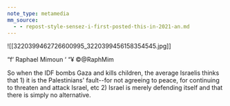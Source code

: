 ```yaml
---
note_type: metamedia
mm_source:
  - - repost-style-sensez-i-first-posted-this-in-2021-an.md
---
```


![[3220399462726600995_3220399456158354545.jpg]]

“f‘ Raphael Mimoun
‘ “¥ ©@RaphMim

So when the IDF bombs Gaza and
kills children, the average Israelis
thinks that 1) it is the Palestinians'
fault--for not agreeing to peace, for
continuing to threaten and attack
Israel, etc 2) Israel is merely
defending itself and that there is
simply no alternative.


